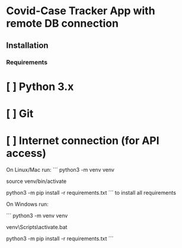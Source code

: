 # Covid-Case Tracker App with remote DB connection

## Installation

### Requirements

# [ ] Python 3.x

# [ ] Git

# [ ] Internet connection (for API access)

On Linux/Mac run:
´´´
python3 -m venv venv

source venv/bin/activate

python3 -m pip install -r requirements.txt
´´´
to install all requirements

On Windows run:

´´´
python3 -m venv venv

venv\Scripts\activate.bat

python3 -m pip install -r requirements.txt
´´´
